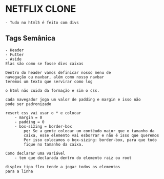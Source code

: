 # NETFLIX CLONE

    - Tudo no html5 é feito com divs

## Tags Semânica 
    - Header
    - Futter
    - Aside
    Elas são como se fosse divs caixas

    Dentro do header vamos definicar nosso menu de 
    navegação ou navbar, além como nosso navbar 
    teremos um texto que servirar como log

    o html não cuida da formação e sim o css.

    cada navegador joga um valor de padding e margin e isso não 
    pode ser padronizado

    resert css vai usar o * e colocar
        - margin = 0 
        - padding = 0
        - box-sizing = border-box
            pq: Se a gente colocar um contéudo maior que o tamanho da 
            caixa, esse elemento vai esborrar e não é isso que queremos
            Por isso colocamos o box-sizing: border-box, para que tudo 
            fique no tamanho da caixa.

    Como declarar uma variável
        - tem que declarada dentro do elemento raiz ou root

    displex tipo flex tende a jogar todos os elementos 
    para a linha


